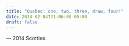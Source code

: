 ```yaml
---
title: "Quebec: one, two, three, draw, four!"
date: 2014-02-04T21:06:00-05:00
draft: false
---
```

— 2014 Scotties
<!--more--> 

